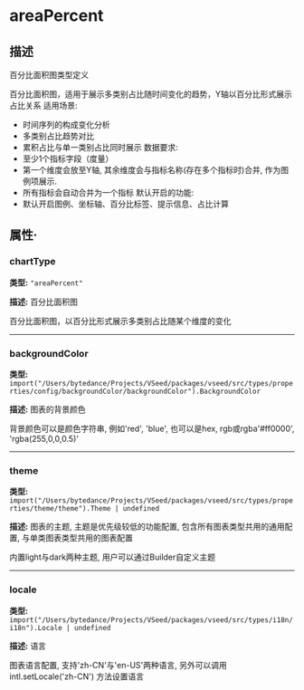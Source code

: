 # areaPercent
## 描述
百分比面积图类型定义

百分比面积图，适用于展示多类别占比随时间变化的趋势，Y轴以百分比形式展示占比关系
适用场景:
- 时间序列的构成变化分析
- 多类别占比趋势对比
- 累积占比与单一类别占比同时展示
数据要求:
- 至少1个指标字段（度量）
- 第一个维度会放至Y轴, 其余维度会与指标名称(存在多个指标时)合并, 作为图例项展示.
- 所有指标会自动合并为一个指标
默认开启的功能:
- 默认开启图例、坐标轴、百分比标签、提示信息、占比计算


## 属性·

### chartType

**类型:** `"areaPercent"`

**描述:**
百分比面积图

百分比面积图，以百分比形式展示多类别占比随某个维度的变化

---

### backgroundColor

**类型:** `import("/Users/bytedance/Projects/VSeed/packages/vseed/src/types/properties/config/backgroundColor/backgroundColor").BackgroundColor`

**描述:**
图表的背景颜色

背景颜色可以是颜色字符串, 例如'red', 'blue', 也可以是hex, rgb或rgba'#ff0000', 'rgba(255,0,0,0.5)'

---

### theme

**类型:** `import("/Users/bytedance/Projects/VSeed/packages/vseed/src/types/properties/theme/theme").Theme | undefined`

**描述:**
图表的主题, 主题是优先级较低的功能配置, 包含所有图表类型共用的通用配置, 与单类图表类型共用的图表配置

内置light与dark两种主题, 用户可以通过Builder自定义主题

---

### locale

**类型:** `import("/Users/bytedance/Projects/VSeed/packages/vseed/src/types/i18n/i18n").Locale | undefined`

**描述:**
语言

图表语言配置, 支持'zh-CN'与'en-US'两种语言, 另外可以调用 intl.setLocale('zh-CN') 方法设置语言